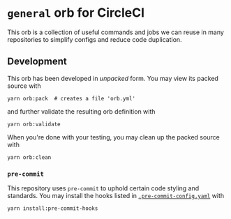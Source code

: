 # `general` orb for CircleCI

This orb is a collection of useful commands and jobs we can reuse in many repositories to simplify configs and reduce code duplication.

## Development

This orb has been developed in _unpacked_ form. You may view its packed source with

```shell
yarn orb:pack  # creates a file 'orb.yml'
```

and further validate the resulting orb definition with

```shell
yarn orb:validate
```

When you're done with your testing, you may clean up the packed source with

```shell
yarn orb:clean
```

### `pre-commit`

This repository uses `pre-commit` to uphold certain code styling and standards. You may install the hooks listed in [`.pre-commit-config.yaml`](.pre-commit-config.yaml) with

```shell
yarn install:pre-commit-hooks
```